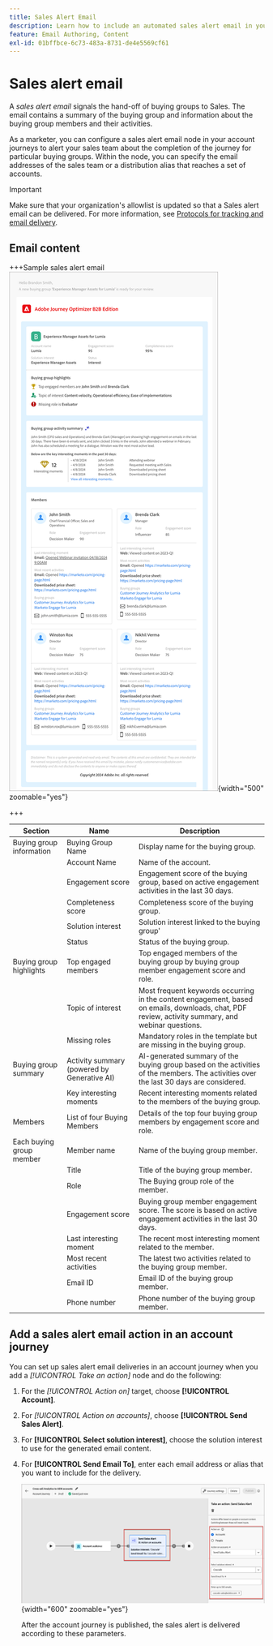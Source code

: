 ```yaml
---
title: Sales Alert Email
description: Learn how to include an automated sales alert email in your account journeys.
feature: Email Authoring, Content
exl-id: 01bffbce-6c73-483a-8731-de4e5569cf61
---
```

# Sales alert email

A _sales alert email_ signals the hand-off of buying groups to Sales. The email contains a summary of the buying group and information about the buying group members and their activities.

As a marketer, you can configure a sales alert email node in your account journeys to alert your sales team about the completion of the journey for particular buying groups. Within the node, you can specify the email addresses of the sales team or a distribution alias that reaches a set of accounts.

>[!IMPORTANT]
>
>Make sure that your organization's allowlist is updated so that a Sales alert email can be delivered. For more information, see [Protocols for tracking and email delivery](../start/email-protocols.md).

## Email content

+++Sample sales alert email
![Example of a sales alert email using the default template](./assets/sales-alert-email-example.png){width="500" zoomable="yes"}

+++

| Section  | Name | Description |
| - | ---- | ----------- |
| Buying group information | Buying Group Name | Display name for the buying group.|
|   | Account Name | Name of the account.|
|   | Engagement score | Engagement score of the buying group, based on active engagement activities in the last 30 days. |
|   | Completeness score | Completeness score of the buying group. |
|   | Solution interest | Solution interest linked to the buying group' |
|   | Status | Status of the buying group. |
| Buying group highlights | Top engaged members | Top engaged members of the buying group by buying group member engagement score and role. |
|   | Topic of interest | Most frequent keywords occurring in the content engagement, based on emails, downloads, chat, PDF review, activity summary, and webinar questions. |
|   | Missing roles | Mandatory roles in the template but are missing in the buying group.|
| Buying group summary | Activity summary (powered by Generative AI) | AI-generated summary of the buying group based on the activities of the members. The activities over the last 30 days are considered. |
|   | Key interesting moments | Recent interesting moments related to the members of the buying group. |
| Members | List of four Buying Members | Details of the top four buying group members by engagement score and role. |
| Each buying group member | Member name | Name of the buying group member. |
|   | Title | Title of the buying group member. |
|   | Role | The Buying group role of the member. |
|   | Engagement score | Buying group member engagement score. The score is based on active engagement activities in the last 30 days. |
|   | Last interesting moment | The recent most interesting moment related to the member. |
|   | Most recent activities | The latest two activities related to the buying group member. |
|   | Email ID | Email ID of the buying group member. |
|   | Phone number | Phone number of the buying group member. |

## Add a sales alert email action in an account journey

You can set up sales alert email deliveries in an account journey when you add a _[!UICONTROL Take an action]_ node and do the following:

1. For the _[!UICONTROL Action on]_ target, choose **[!UICONTROL Account]**.

1. For _[!UICONTROL Action on accounts]_, choose **[!UICONTROL Send Sales Alert]**.

1. For **[!UICONTROL Select solution interest]**, choose the solution interest to use for the generated email content.

1. For **[!UICONTROL Send Email To]**, enter each email address or alias that you want to include for the delivery.

   ![Create new email dialog](assets/sales-alert-email-journey-node.png){width="600" zoomable="yes"}

   After the account journey is published, the sales alert is delivered according to these parameters.
